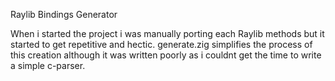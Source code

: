 Raylib Bindings Generator

When i started the project i was manually porting each Raylib methods but it started to get repetitive and hectic. generate.zig simplifies the process of this creation although it was written poorly as i couldnt get the time to write a simple c-parser.
